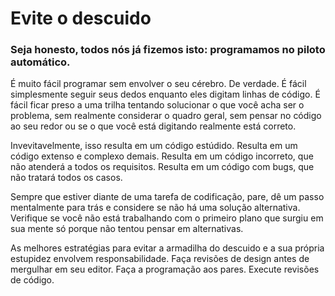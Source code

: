 # Evite o descuido

### Seja honesto, todos nós já fizemos isto: programamos no piloto automático.

É muito fácil programar sem envolver o seu cérebro. De verdade. É fácil simplesmente seguir seus dedos enquanto eles digitam linhas de código. É fácil ficar preso a uma trilha tentando solucionar o que você acha ser o problema, sem realmente considerar o quadro geral, sem pensar no código ao seu redor ou se o que você está digitando realmente está correto.

Invevitavelmente, isso resulta em um código estúdido. Resulta em um código extenso e complexo demais. Resulta em um código incorreto, que não atenderá a todos os requisitos. Resulta em um código com bugs, que não tratará todos os casos.

Sempre que estiver diante de uma tarefa de codificação, pare, dê um passo mentalmente para trás e considere se não há uma solução alternativa. Verifique se você não está trabalhando com o primeiro plano que surgiu em sua mente só porque não tentou pensar em alternativas.

As melhores estratégias para evitar a armadilha do descuido e a sua própria estupidez envolvem responsabilidade. Faça revisões de design antes de mergulhar em seu editor. Faça a programação aos pares. Execute revisões de código.
